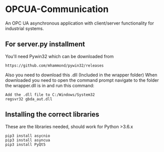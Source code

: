 # OPCUA-Communication
An OPC UA asynchronous application with client/server functionality for industrial systems.


## For server.py installment
You'll need Pywin32 which can be downloaded from
```
https://github.com/mhammond/pywin32/releases
```
Also you need to download this .dll (Included in the wrapper folder)
When downloaded you need to open the command prompt navigate to the folder the wrapper.dll is in and run this command:
```
Add the .dll file to C:/Windows/System32
regsvr32 gbda_aut.dll
```

## Installing the correct libraries
These are the libraries needed, should work for Python >3.6.x
```pip3 install OpenOPC-Python3x
pip3 install asycnio
pip3 install asyncua
pip3 install PyQt5
```
